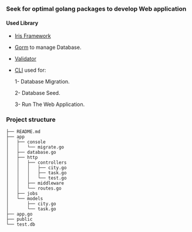 ### Seek for optimal golang packages to develop Web application

#### Used Library

-   [Iris Framework](https://github.com/kataras/iris)
-   [Gorm](https://github.com/jinzhu/gorm) to manage Database.
-   [Validator](https://github.com/asaskevich/govalidator)
-   [CLI](https://github.com/urfave/cli) used for:

    1- Database Migration.
    
    2- Database Seed.
    
    3- Run The Web Application.

### Project structure

```
├── README.md
├── app
│   ├── console
│   │   └── migrate.go
│   ├── database.go
│   ├── http
│   │   ├── controllers
│   │   │   ├── city.go
│   │   │   ├── task.go
│   │   │   └── test.go
│   │   ├── middleware
│   │   └── routes.go
│   ├── jobs
│   └── models
│       ├── city.go
│       └── task.go
├── app.go
├── public
└── test.db
```
